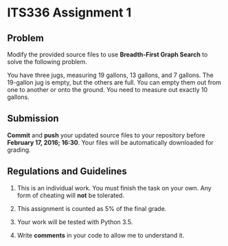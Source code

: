 # ITS336 Assignment 1

## Problem

Modify the provided source files to use **Breadth-First Graph Search** to solve the following problem.

You have three jugs, measuring 19 gallons, 13 gallons, and 7 gallons. The 19-gallon jug is empty, but the others are full. You can empty them out from one to another or onto the ground. You need to measure out exactly 10 gallons.

## Submission

**Commit** and **push** your updated source files to your repository before **February 17, 2016; 16:30**. Your files will be automatically downloaded for grading.

## Regulations and Guidelines

1. This is an individual work. You must finish the task on your own. Any form of cheating will **not** be tolerated.

1. This assignment is counted as 5% of the final grade.

1. Your work will be tested with Python 3.5.

1. Write **comments** in your code to allow me to understand it.
